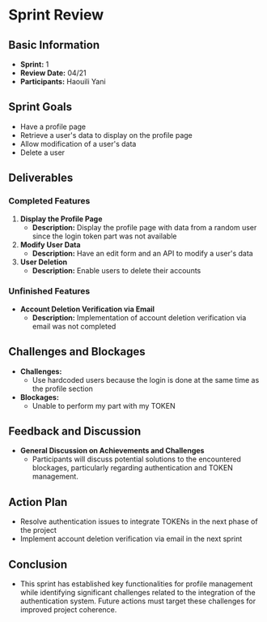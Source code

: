 # Sprint Review

## Basic Information

- **Sprint:** 1
- **Review Date:** 04/21
- **Participants:** Haouili Yani

## Sprint Goals

- Have a profile page
- Retrieve a user's data to display on the profile page
- Allow modification of a user's data
- Delete a user

## Deliverables

### Completed Features

1. **Display the Profile Page**
   - **Description:** Display the profile page with data from a random user since the login token part was not available
2. **Modify User Data**
   - **Description:** Have an edit form and an API to modify a user's data
3. **User Deletion**
   - **Description:** Enable users to delete their accounts

### Unfinished Features

- **Account Deletion Verification via Email**
  - **Description:** Implementation of account deletion verification via email was not completed

## Challenges and Blockages

- **Challenges:**
  - Use hardcoded users because the login is done at the same time as the profile section
- **Blockages:**
  - Unable to perform my part with my TOKEN

## Feedback and Discussion

- **General Discussion on Achievements and Challenges**
  - Participants will discuss potential solutions to the encountered blockages, particularly regarding authentication and TOKEN management.

## Action Plan

- Resolve authentication issues to integrate TOKENs in the next phase of the project
- Implement account deletion verification via email in the next sprint

## Conclusion

- This sprint has established key functionalities for profile management while identifying significant challenges related to the integration of the authentication system. Future actions must target these challenges for improved project coherence.

